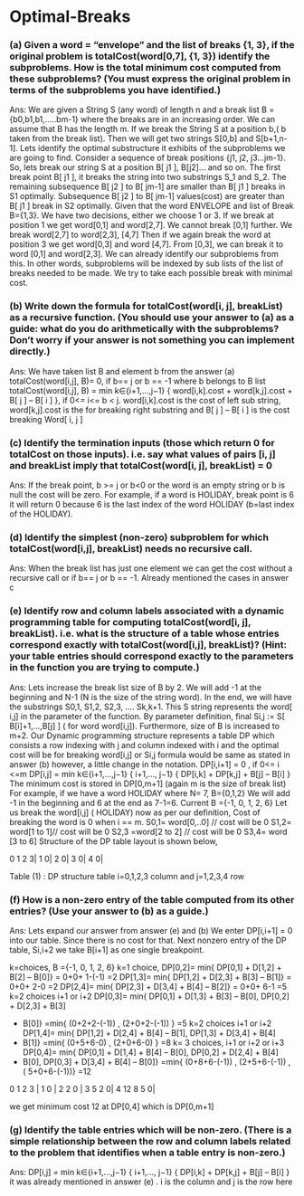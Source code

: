 # Optimal-Breaks
 


### (a) Given a word = “envelope” and the list of breaks {1, 3}, if the original problem is totalCost(word[0,7], {1, 3}) identify the subproblems. How is the total minimum cost computed from these subproblems? (You must express the original problem in terms of the subproblems you have identified.) 

Ans: We are given a String S (any word) of length n and a break list B ={b0,b1,b1,…..bm-1} where the breaks are in an increasing order. We can assume that B has the length m. If we break the String S at a position b,( b taken from the break list). Then we will get two strings S[0,b] and S[b+1,n-1]. Lets identify the optimal substructure it exhibits of the subproblems we are going to find. Consider a sequence of break positions {j1, j2, j3…jm-1}. So, lets break our string S at a position B[ j1 ], B[j2]… and so on. The first break point B[ j1 ], it breaks the string into two substrings S_1 and S_2. The remaining subsequence B[ j2 ] to B[ jm-1] are smaller than B[ j1 ] breaks in S1 optimally. Subsequence B[ j2 ] to B[ jm-1] values(cost) are greater than B[ j1 ] break in S2 optimally. Given that the word ENVELOPE and list of Break B={1,3}. We have two decisions, either we choose 1 or 3. If we break at position 1 we get word[0,1] and word[2,7]. We cannot break [0,1] further. We break word[2,7] to word[2,3], [4,7] Then if we again break the word at position 3 we get word[0,3] and word [4,7]. From [0,3], we can break it to word [0,1] and word[2,3]. We can already identify our subproblems from this. In other words, subproblems will be indexed by sub lists of the list of breaks needed to be made. We try to take each possible break with minimal cost.


### (b) Write down the formula for totalCost(word[i, j], breakList) as a recursive function. (You should use your answer to (a) as a guide: what do you do arithmetically with the subproblems? Don’t worry if your answer is not something you can implement directly.)

Ans: We have taken list B and element b from the answer (a)
totalCost(word[i,j], B)= 0, if b== j or b == -1 where b belongs to B list
totalCost(word[i,j], B)
= min k∈{i+1,...,j−1} { word[i,k].cost + word[k,j].cost + B[ j ] – B[ i ] }, if 0<=
i<= b < j.
word[i,k].cost is the cost of left sub string, word[k,j].cost is the for breaking
right substring and B[ j ] – B[ i ] is the cost breaking Word[ i, j ]


### (c) Identify the termination inputs (those which return 0 for totalCost on those inputs). i.e. say what values of pairs [i, j] and breakList imply that totalCost(word[i, j], breakList) = 0

Ans:
If the break point, b >= j or b<0 or the word is an empty string or b is null the
cost will be zero. For example, if a word is HOLIDAY, break point is 6 it will
return 0 because 6 is the last index of the word HOLIDAY (b=last index of the
HOLIDAY).

### (d) Identify the simplest (non-zero) subproblem for which totalCost(word[i,j], breakList) needs no recursive call.

Ans: When the break list has just one element we can get the cost without a recursive
call or if b== j or b == -1. Already mentioned the cases in answer c

### (e) Identify row and column labels associated with a dynamic programming table for computing totalCost(word[i, j], breakList). i.e. what is the structure of a table whose entries correspond exactly with totalCost(word[i,j], breakList)? (Hint: your table entries should correspond exactly to the parameters in the function you are trying to compute.)

Ans: Lets increase the break list size of B by 2. We will add -1 at the beginning and N-1 (N is the size of the string word). In the end, we will have the substrings S0,1, S1,2, S2,3, …. Sk,k+1. This S string represents the word[ i,j] in the parameter of the function. By parameter definition,
final Si,j := S[ B[i]+1,…,B[j] ] ( for word word[i,j]).
Furthermore, size of B is increased to m+2. Our Dynamic programming
structure represents a table DP which consists a row indexing with j and column indexed with i and the optimal cost will be for breaking word[i,j] or Si,j
formula would be same as stated in answer (b) however, a little change in the
notation.
DP[i,i+1] = 0 , if 0<= i <=m
DP[i,j] = min k∈{i+1,...,j−1} { i+1,..., j−1} { DP[i,k] + DP[k,j] + B[j] – B[i] }
The minimum cost is stored in DP[0,m+1] (again m is the size of break list)
For example, if we have a word HOLIDAY where N= 7, B={0,1,2}
We will add -1 in the beginning and 6 at the end as 7-1=6.
Current B ={-1, 0, 1, 2, 6}
Let us break the word[i,j] ( HOLIDAY) now as per our definition,
Cost of breaking the word is 0 when i == m.
S0,1= word[0,..0] // cost will be 0
S1,2= word[1 to 1]// cost will be 0
S2,3 =word[2 to 2] // cost will be 0
S3,4= word [3 to 6]
Structure of the DP table layout is shown below,

0 1 2 3|
1 0|
2 0|
3 0|
4 0|

Table (1) : DP structure table i=0,1,2,3 column and j=1,2,3,4 row

### (f) How is a non-zero entry of the table computed from its other entries? (Use your answer to (b) as a guide.)

Ans: Lets expand our answer from answer (e) and (b)
We enter DP[i,i+1] = 0 into our table. Since there is no cost for that. Next nonzero
entry of the DP table, Si,i+2 we take B[i+1] as one single breakpoint.

k=choices, B ={-1, 0, 1, 2, 6}
k=1 choice,
DP[0,2]= min{ DP[0,1] + D[1,2] + B[2] – B[0]}
= 0+0+ 1-(-1) =2
DP[1,3]= min{ DP[1,2] + D[2,3] + B[3] – B[1]}
= 0+0+ 2-0 =2
DP[2,4]= min{ DP[2,3] + D[3,4] + B[4] – B[2]}
= 0+0+ 6-1 =5
k=2 choices i+1 or i+2
DP[0,3]= min{ DP[0,1] + D[1,3] + B[3] – B[0], DP[0,2] + D[2,3] + B[3]
- B[0]}
=min{ (0+2+2-(-1)) , (2+0+2-(-1)) }
=5
k=2 choices i+1 or i+2
DP[1,4]= min{ DP[1,2] + D[2,4] + B[4] – B[1], DP[1,3] + D[3,4] + B[4]
- B[1]}
=min{ (0+5+6-0) , (2+0+6-0) }
=8
k= 3 choices, i+1 or i+2 or i+3
DP[0,4]= min{ DP[0,1] + D[1,4] + B[4] – B[0], DP[0,2] + D[2,4] + B[4]
- B[0], DP[0,3] + D[3,4] + B[4] – B[0]}
=min{ (0+8+6-(-1)) , (2+5+6-(-1)) , ( 5+0+6-(-1))}
=12

0 1 2 3 |
1 0 |
2 2 0 |
3 5 2 0|
4 12 8 5 0|

we get minimum cost 12 at DP[0,4] which is DP[0,m+1]

### (g) Identify the table entries which will be non-zero. (There is a simple relationship between the row and column labels related to the problem that identifies when a table entry is non-zero.)

Ans: DP[i,j] = min k∈{i+1,...,j−1} { i+1,..., j−1} { DP[i,k] + DP[k,j] + B[j] –
B[i] } it was already mentioned in answer (e) . i is the column and j is the row
here